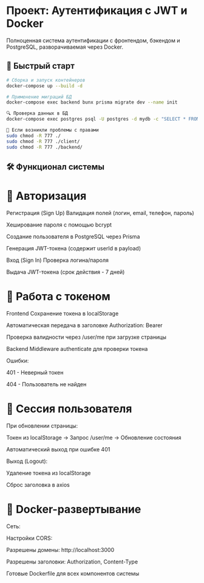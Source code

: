 # Проект: Аутентификация с JWT и Docker

Полноценная система аутентификации с фронтендом, бэкендом и PostgreSQL, разворачиваемая через Docker.

## 🚀 Быстрый старт

```bash
# Сборка и запуск контейнеров
docker-compose up --build -d

# Применение миграций БД
docker-compose exec backend bunx prisma migrate dev --name init

🔍 Проверка данных в БД
docker-compose exec postgres psql -U postgres -d mydb -c "SELECT * FROM \"User\";"

🔧 Если возникли проблемы с правами
sudo chmod -R 777 ./
sudo chmod -R 777 ./client/
sudo chmod -R 777 ./backend/
```

## 🛠️ Функционал системы

# 🔐 Авторизация
Регистрация (Sign Up)
Валидация полей (логин, email, телефон, пароль)

Хеширование пароля с помощью bcrypt

Создание пользователя в PostgreSQL через Prisma

Генерация JWT-токена (содержит userId в payload)

Вход (Sign In)
Проверка логина/пароля

Выдача JWT-токена (срок действия - 7 дней)

# 🔑 Работа с токеном
Frontend
Сохранение токена в localStorage

Автоматическая передача в заголовке Authorization: Bearer <token>

Проверка валидности через /user/me при загрузке страницы

Backend
Middleware authenticate для проверки токена

Ошибки:

401 - Неверный токен

404 - Пользователь не найден

# 👥 Сессия пользователя
При обновлении страницы:

Токен из localStorage → Запрос /user/me → Обновление состояния

Автоматический выход при ошибке 401

Выход (Logout):

Удаление токена из localStorage

Сброс заголовка в axios

# 🐳 Docker-развертывание
Сеть:

Настройки CORS:

Разрешены домены: http://localhost:3000

Разрешены заголовки: Authorization, Content-Type

Готовые Dockerfile для всех компонентов системы
